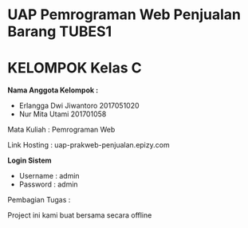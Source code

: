 UAP Pemrograman Web Penjualan Barang 
TUBES1
====================================
KELOMPOK Kelas C
====================================
**Nama Anggota Kelompok :**
- Erlangga Dwi Jiwantoro 2017051020
- Nur Mita Utami 201701058

Mata Kuliah : Pemrograman Web

Link Hosting : uap-prakweb-penjualan.epizy.com

**Login Sistem**
- Username  : admin
- Password   : admin


Pembagian Tugas :

Project ini kami buat bersama secara offline
